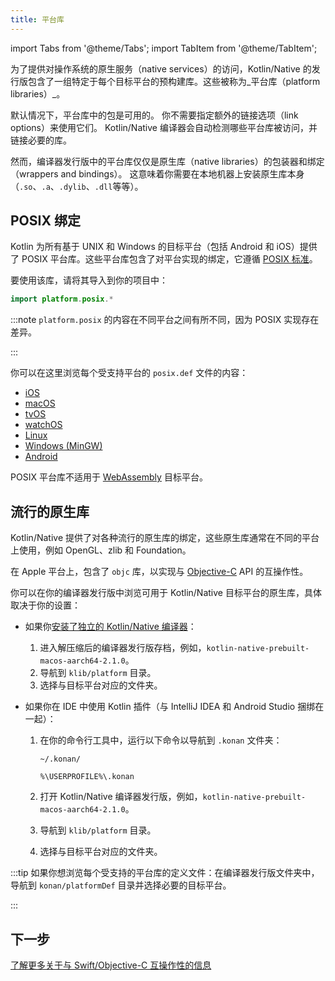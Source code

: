 ```yaml
---
title: 平台库
---
```

import Tabs from '@theme/Tabs';
import TabItem from '@theme/TabItem';

为了提供对操作系统的原生服务（native services）的访问，Kotlin/Native 的发行版包含了一组特定于每个目标平台的预构建库。这些被称为_平台库（platform libraries）_。

默认情况下，平台库中的包是可用的。 你不需要指定额外的链接选项（link options）来使用它们。 Kotlin/Native 编译器会自动检测哪些平台库被访问，并链接必要的库。

然而，编译器发行版中的平台库仅仅是原生库（native libraries）的包装器和绑定（wrappers and bindings）。 这意味着你需要在本地机器上安装原生库本身（`.so`、`.a`、`.dylib`、`.dll`等等）。

## POSIX 绑定

Kotlin 为所有基于 UNIX 和 Windows 的目标平台（包括 Android 和 iOS）提供了 POSIX 平台库。这些平台库包含了对平台实现的绑定，它遵循 [POSIX 标准](https://en.wikipedia.org/wiki/POSIX)。

要使用该库，请将其导入到你的项目中：

```kotlin
import platform.posix.*
```

:::note
`platform.posix` 的内容在不同平台之间有所不同，因为 POSIX 实现存在差异。

:::

你可以在这里浏览每个受支持平台的 `posix.def` 文件的内容：

* [iOS](https://github.com/JetBrains/kotlin/tree/master/kotlin-native/platformLibs/src/platform/ios/posix.def)
* [macOS](https://github.com/JetBrains/kotlin/tree/master/kotlin-native/platformLibs/src/platform/osx/posix.def)
* [tvOS](https://github.com/JetBrains/kotlin/tree/master/kotlin-native/platformLibs/src/platform/tvos/posix.def)
* [watchOS](https://github.com/JetBrains/kotlin/tree/master/kotlin-native/platformLibs/src/platform/watchos/posix.def)
* [Linux](https://github.com/JetBrains/kotlin/tree/master/kotlin-native/platformLibs/src/platform/linux/posix.def)
* [Windows (MinGW)](https://github.com/JetBrains/kotlin/tree/master/kotlin-native/platformLibs/src/platform/mingw/posix.def)
* [Android](https://github.com/JetBrains/kotlin/tree/master/kotlin-native/platformLibs/src/platform/android/posix.def)

POSIX 平台库不适用于 [WebAssembly](wasm-overview) 目标平台。

## 流行的原生库

Kotlin/Native 提供了对各种流行的原生库的绑定，这些原生库通常在不同的平台上使用，例如 OpenGL、zlib 和 Foundation。

在 Apple 平台上，包含了 `objc` 库，以实现与 [Objective-C](native-objc-interop) API 的互操作性。

你可以在你的编译器发行版中浏览可用于 Kotlin/Native 目标平台的原生库，具体取决于你的设置：

* 如果你[安装了独立的 Kotlin/Native 编译器](native-get-started#download-and-install-the-compiler)：

  1. 进入解压缩后的编译器发行版存档，例如，`kotlin-native-prebuilt-macos-aarch64-2.1.0`。
  2. 导航到 `klib/platform` 目录。
  3. 选择与目标平台对应的文件夹。

* 如果你在 IDE 中使用 Kotlin 插件（与 IntelliJ IDEA 和 Android Studio 捆绑在一起）：

  1. 在你的命令行工具中，运行以下命令以导航到 `.konan` 文件夹：

     <Tabs>
     <TabItem value="macOS and Linux" label="macOS and Linux">

     ```none
     ~/.konan/
     ```

     </TabItem>
     <TabItem value="Windows" label="Windows">

     ```none
     %\USERPROFILE%\.konan
     ```

     </TabItem>
     </Tabs>

  2. 打开 Kotlin/Native 编译器发行版，例如，`kotlin-native-prebuilt-macos-aarch64-2.1.0`。
  3. 导航到 `klib/platform` 目录。
  4. 选择与目标平台对应的文件夹。

:::tip
如果你想浏览每个受支持的平台库的定义文件：在编译器发行版文件夹中，导航到 `konan/platformDef` 目录并选择必要的目标平台。

:::

## 下一步

[了解更多关于与 Swift/Objective-C 互操作性的信息](native-objc-interop)